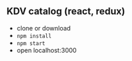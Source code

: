 ## KDV catalog (react, redux)

- clone or download
- `npm install`
- `npm start`
- open localhost:3000